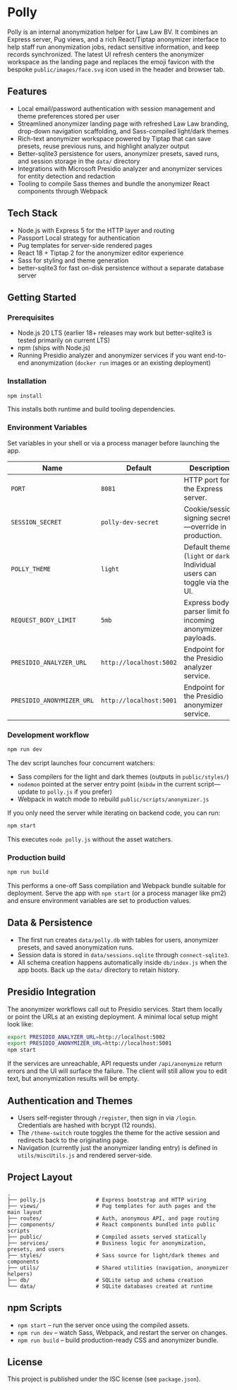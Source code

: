 # Polly

Polly is an internal anonymization helper for Law Law BV. It combines an Express server, Pug views, and a rich React/Tiptap anonymizer interface to help staff run anonymization jobs, redact sensitive information, and keep records synchronized. The latest UI refresh centers the anonymizer workspace as the landing page and replaces the emoji favicon with the bespoke `public/images/face.svg` icon used in the header and browser tab.

## Features
- Local email/password authentication with session management and theme preferences stored per user
- Streamlined anonymizer landing page with refreshed Law Law branding, drop-down navigation scaffolding, and Sass-compiled light/dark themes
- Rich-text anonymizer workspace powered by Tiptap that can save presets, reuse previous runs, and highlight analyzer output
- Better-sqlite3 persistence for users, anonymizer presets, saved runs, and session storage in the `data/` directory
- Integrations with Microsoft Presidio analyzer and anonymizer services for entity detection and redaction
- Tooling to compile Sass themes and bundle the anonymizer React components through Webpack

## Tech Stack
- Node.js with Express 5 for the HTTP layer and routing
- Passport Local strategy for authentication
- Pug templates for server-side rendered pages
- React 18 + Tiptap 2 for the anonymizer editor experience
- Sass for styling and theme generation
- better-sqlite3 for fast on-disk persistence without a separate database server

## Getting Started

### Prerequisites
- Node.js 20 LTS (earlier 18+ releases may work but better-sqlite3 is tested primarily on current LTS)
- npm (ships with Node.js)
- Running Presidio analyzer and anonymizer services if you want end-to-end anonymization (`docker run` images or an existing deployment)

### Installation
```bash
npm install
```
This installs both runtime and build tooling dependencies.

### Environment Variables
Set variables in your shell or via a process manager before launching the app.

| Name | Default | Description |
| --- | --- | --- |
| `PORT` | `8081` | HTTP port for the Express server. |
| `SESSION_SECRET` | `polly-dev-secret` | Cookie/session signing secret—override in production. |
| `POLLY_THEME` | `light` | Default theme (`light` or `dark`). Individual users can toggle via the UI. |
| `REQUEST_BODY_LIMIT` | `5mb` | Express body-parser limit for incoming anonymizer payloads. |
| `PRESIDIO_ANALYZER_URL` | `http://localhost:5002` | Endpoint for the Presidio analyzer service. |
| `PRESIDIO_ANONYMIZER_URL` | `http://localhost:5001` | Endpoint for the Presidio anonymizer service. |

### Development workflow
```bash
npm run dev
```
The dev script launches four concurrent watchers:
- Sass compilers for the light and dark themes (outputs in `public/styles/`)
- `nodemon` pointed at the server entry point (`mibdw` in the current script—update to `polly.js` if you prefer)
- Webpack in watch mode to rebuild `public/scripts/anonymizer.js`

If you only need the server while iterating on backend code, you can run:
```bash
npm start
```
This executes `node polly.js` without the asset watchers.

### Production build
```bash
npm run build
```
This performs a one-off Sass compilation and Webpack bundle suitable for deployment. Serve the app with `npm start` (or a process manager like pm2) and ensure environment variables are set to production values.

## Data & Persistence
- The first run creates `data/polly.db` with tables for users, anonymizer presets, and saved anonymization runs.
- Session data is stored in `data/sessions.sqlite` through `connect-sqlite3`.
- All schema creation happens automatically inside `db/index.js` when the app boots. Back up the `data/` directory to retain history.

## Presidio Integration
The anonymizer workflows call out to Presidio services. Start them locally or point the URLs at an existing deployment. A minimal local setup might look like:
```bash
export PRESIDIO_ANALYZER_URL=http://localhost:5002
export PRESIDIO_ANONYMIZER_URL=http://localhost:5001
npm start
```
If the services are unreachable, API requests under `/api/anonymize` return errors and the UI will surface the failure. The client will still allow you to edit text, but anonymization results will be empty.

## Authentication and Themes
- Users self-register through `/register`, then sign in via `/login`. Credentials are hashed with bcrypt (12 rounds).
- The `/theme-switch` route toggles the theme for the active session and redirects back to the originating page.
- Navigation (currently just the anonymizer landing entry) is defined in `utils/miscUtils.js` and rendered server-side.

## Project Layout
```
.
├── polly.js                # Express bootstrap and HTTP wiring
├── views/                  # Pug templates for auth pages and the main layout
├── routes/                 # Auth, anonymous API, and page routing
├── components/             # React components bundled into public scripts
├── public/                 # Compiled assets served statically
├── services/               # Business logic for anonymization, presets, and users
├── styles/                 # Sass source for light/dark themes and components
├── utils/                  # Shared utilities (navigation, anonymizer helpers)
├── db/                     # SQLite setup and schema creation
└── data/                   # SQLite databases created at runtime
```

## npm Scripts
- `npm start` – run the server once using the compiled assets.
- `npm run dev` – watch Sass, Webpack, and restart the server on changes.
- `npm run build` – build production-ready CSS and anonymizer bundle.

## License
This project is published under the ISC license (see `package.json`).
